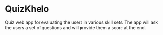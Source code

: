 # QuizKhelo
Quiz web app for evaluating the users in various skill sets. The app will ask the users a set of questions and will provide them a score at the end.
